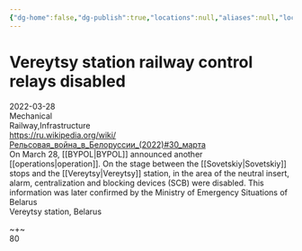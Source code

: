 ```yaml
---
{"dg-home":false,"dg-publish":true,"locations":null,"aliases":null,"location":"between the Sovetskiy stops and the Vereytsy station","title":"Vereytsy station railway control relays disabled","tag":"mechanical, railway, infrastructure","date":"2022-03-28","permalink":"/vereytsy-station-railway-control-relays-disabled/","dgHomeLink":true,"dgPassFrontmatter":true}
---
```



# Vereytsy station railway control relays disabled

2022-03-28  
Mechanical  
Railway,Infrastructure  
https://ru.wikipedia.org/wiki/Рельсовая_война_в_Белоруссии_(2022)#30_марта  
On March 28, [[BYPOL|BYPOL]] announced another [[operations|operation]]. On the stage between the [[Sovetskiy|Sovetskiy]] stops and the [[Vereytsy|Vereytsy]] station, in the area of the neutral insert, alarm, centralization and blocking devices (SCB) were disabled. This information was later confirmed by the Ministry of Emergency Situations of Belarus  
Vereytsy station, Belarus

~+~  
80
